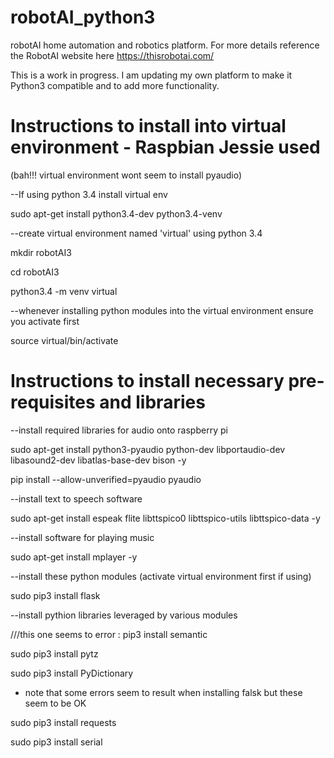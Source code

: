 # robotAI_python3
robotAI home automation and robotics platform. For more details reference the RobotAI website here https://thisrobotai.com/

This is a work in progress. I am updating my own platform to make it Python3 compatible and to add more functionality.

# Instructions to install into virtual environment - Raspbian Jessie used
(bah!!! virtual environment wont seem to install pyaudio)

--If using python 3.4 install virtual env

  sudo apt-get install python3.4-dev python3.4-venv

--create virtual environment named 'virtual' using python 3.4

  mkdir robotAI3
  
  cd robotAI3
  
  python3.4 -m venv virtual

--whenever installing python modules into the virtual environment ensure you activate first

source virtual/bin/activate


# Instructions to install necessary pre-requisites and libraries

--install required libraries for audio onto raspberry pi

sudo apt-get install python3-pyaudio python-dev libportaudio-dev libasound2-dev libatlas-base-dev bison -y

pip install --allow-unverified=pyaudio pyaudio

--install text to speech software 

sudo apt-get install espeak flite libttspico0 libttspico-utils libttspico-data -y

--install software for playing music

sudo apt-get install mplayer -y

--install these python modules (activate virtual environment first if using)

sudo pip3 install flask

--install pythion libraries leveraged by various modules

///this one seems to error : pip3 install semantic

sudo pip3 install pytz

sudo pip3 install PyDictionary

* note that some errors seem to result when installing falsk but these seem to be OK

sudo pip3 install requests

sudo pip3 install serial








